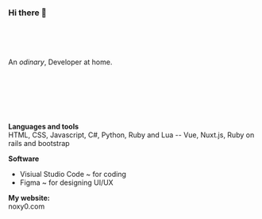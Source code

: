 ### Hi there 👋

<br>
<br>
<br>
 
An *odinary*, Developer at home.

<br>
<br>
<br>
<br>
<br>

**Languages and tools**
<br>
HTML, CSS, Javascript, C#, Python, Ruby and Lua -- Vue, Nuxt.js, Ruby on rails and bootstrap 
 
**Software**
<br>
- Visiual Studio Code ~ for coding
- Figma ~ for designing UI/UX


**My website:**
<br>
noxy0.com
